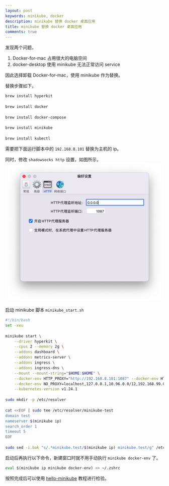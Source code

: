 ```yaml
---
layout: post
keywords: minikube, docker
description: minikube 替换 docker 桌面应用
title: minikube 替换 docker 桌面应用
comments: true
---
```


发现两个问题，

1. Docker-for-mac 占用很大的电脑空间
2. docker-desktop 使用 minikube 无法正常访问 service

因此选择卸载 Docker-for-mac，使用 minikube 作为替换。

替换步骤如下，

```sh
brew install hyperkit

brew install docker

brew install docker-compose

brew install minikube

brew install kubectl
```

需要把下面运行脚本中的 `192.168.8.101` 替换为主机的 ip。

同时，修改 `shadowsocks http` 设置，如图所示，
![shadowsocks-http-setting.jpg](/assets/img/2022-09-03/shadowsocks-http-setting.jpg)

启动 minikube 脚本 `minikube_start.sh`

```sh
#!/bin/bash
set -xeu

minikube start \
    --driver hyperkit \
    --cpus 2 --memory 2g \
    --addons dashboard \
    --addons metrics-server \
    --addons ingress \
    --addons ingress-dns \
    --mount --mount-string="$HOME:$HOME" \
    --docker-env HTTP_PROXY="http://192.168.8.101:1087" --docker-env HTTPS_PROXY="http://192.168.8.101:1087" \
    --docker-env NO_PROXY=localhost,127.0.0.1,10.96.0.0/12,192.168.99.0/24,192.168.39.0/24 \
    --kubernetes-version v1.24.1

sudo mkdir -p /etc/resolver

cat <<EOF | sudo tee /etc/resolver/minikube-test
domain test
nameserver $(minikube ip)
search_order 1
timeout 5
EOF

sudo sed -i.bak "s/.*minikube.test/$(minikube ip) minikube.test/g" /etc/hosts
```

启动后再执行以下命令，新建窗口时就不用手动执行 `minikube docker-env` 了。

```sh
eval $(minikube ip minikube docker-env) >> ~/.zshrc
```

按照完成后可以使用 [hello-minikube](https://kubernetes.io/docs/tutorials/hello-minikube/) 教程进行检验。